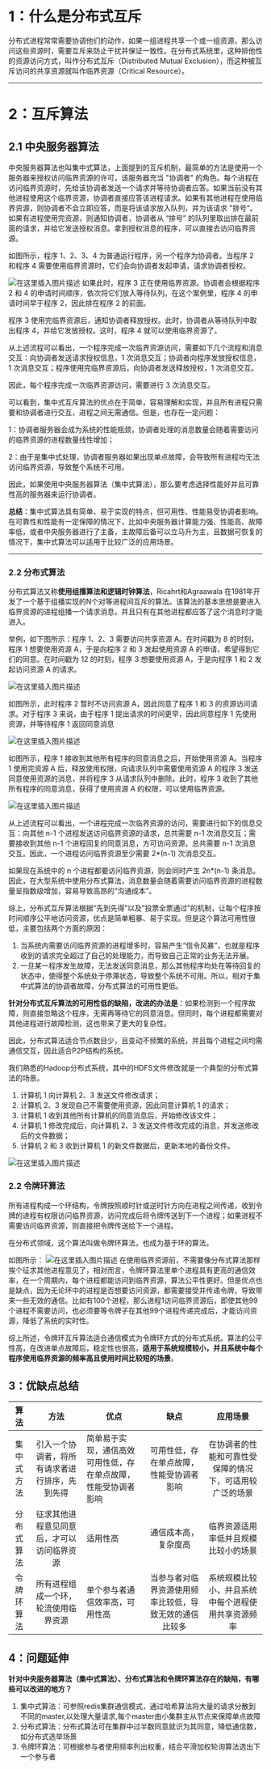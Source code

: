 # 1：什么是分布式互斥

分布式进程常常需要协调他们的动作，如果一组进程共享一个或一组资源，那么访问这些资源时，需要互斥来防止干扰并保证一致性。在分布式系统里，这种排他性的资源访问方式，叫作分布式互斥（Distributed Mutual Exclusion），而这种被互斥访问的共享资源就叫作临界资源（Critical Resource）。

------

# 2：互斥算法

## 2.1 中央服务器算法

中央服务器算法也叫集中式算法，上面提到的互斥机制，最简单的方法是使用一个服务器来授权访问临界资源的许可，该服务器充当 "协调者" 的角色。每个进程在访问临界资源时，先给该协调者发送一个请求并等待协调者应答。如果当前没有其他进程使用这个临界资源，协调者直接应答该进程请求。如果有其他进程在使用临界资源，则协调者不会立即应答，而是将该请求放入队列，并为该请求 "排号"。如果有进程使用完资源，则通知协调者，协调者从 “排号” 的队列里取出排在最前面的请求，并给它发送授权消息。拿到授权消息的程序，可以直接去访问临界资源。

如图所示，程序 1、2、3、4 为普通运行程序，另一个程序为协调者。当程序 2 和程序 4 需要使用临界资源时，它们会向协调者发起申请，请求协调者授权。

![在这里插入图片描述](https://img-blog.csdnimg.cn/20200610221537249.png?x-oss-process=image/watermark,type_ZmFuZ3poZW5naGVpdGk,shadow_10,text_aHR0cHM6Ly9ibG9nLmNzZG4ubmV0L3lpbHVsdnhpbmc=,size_16,color_FFFFFF,t_70)
如果此时，程序 3 正在使用临界资源。协调者会根据程序 2 和 4 的申请时间顺序，依次将它们放入等待队列。在这个案例里，程序 4 的申请时间早于程序 2，因此排在程序 2 的前面。

程序 3 使用完临界资源后，通知协调者释放授权。此时，协调者从等待队列中取出程序 4，并给它发放授权。这时，程序 4 就可以使用临界资源了。

从上述流程可以看出，一个程序完成一次临界资源访问，需要如下几个流程和消息交互：向协调者发送请求授权信息，1 次消息交互；协调者向程序发放授权信息，1 次消息交互；程序使用完临界资源后，向协调者发送释放授权，1 次消息交互。

因此，每个程序完成一次临界资源访问，需要进行 3 次消息交互。

可以看到，集中式互斥算法的优点在于简单，容易理解和实现，并且所有进程只需要和协调者进行交互，进程之间无需通信。但是，也存在一定问题：

1：协调者服务器会成为系统的性能瓶颈，协调者处理的消息数量会随着需要访问的临界资源的进程数量线性增加；

2：由于是集中式处理，协调者服务器如果出现单点故障，会导致所有进程均无法访问临界资源，导致整个系统不可用。

因此，如果使用中央服务器算法（集中式算法），那么要考虑选择性能好并且可靠性高的服务器来运行协调者。

**总结**：集中式算法具有简单、易于实现的特点，但可用性、性能易受协调者影响。在可靠性和性能有一定保障的情况下，比如中央服务器计算能力强、性能高、故障率低，或者中央服务器进行了主备，主故障后备可以立马升为主，且数据可恢复的情况下，集中式算法可以适用于比较广泛的应用场景。

------

### 2.2 分布式算法

分布式算法又称**使用组播算法和逻辑时钟算法**，Ricahrt和Agraawala 在1981年开发了一个基于组播实现的N个对等进程间互斥的算法。该算法的基本思想是要进入临界资源的进程组播一个请求消息，并且只有在其他进程都应答了这个消息时才能进入。

举例，如下图所示：程序 1、2、3 需要访问共享资源 A。在时间戳为 8 的时刻，程序 1 想要使用资源 A，于是向程序 2 和 3 发起使用资源 A 的申请，希望得到它们的同意。在时间戳为 12 的时刻，程序 3 想要使用资源 A，于是向程序 1 和 2 发起访问资源 A 的请求。

![在这里插入图片描述](https://img-blog.csdnimg.cn/20200610221608805.png?x-oss-process=image/watermark,type_ZmFuZ3poZW5naGVpdGk,shadow_10,text_aHR0cHM6Ly9ibG9nLmNzZG4ubmV0L3lpbHVsdnhpbmc=,size_16,color_FFFFFF,t_70)

如图所示，此时程序 2 暂时不访问资源 A，因此同意了程序 1 和 3 的资源访问请求。对于程序 3 来说，由于程序 1 提出请求的时间更早，因此同意程序 1 先使用资源，并等待程序 1 返回同意消息

![在这里插入图片描述](https://img-blog.csdnimg.cn/20200610221619809.png?x-oss-process=image/watermark,type_ZmFuZ3poZW5naGVpdGk,shadow_10,text_aHR0cHM6Ly9ibG9nLmNzZG4ubmV0L3lpbHVsdnhpbmc=,size_16,color_FFFFFF,t_70)

如图所示，程序 1 接收到其他所有程序的同意消息之后，开始使用资源 A。当程序 1 使用完资源 A 后，释放使用权限，向请求队列中需要使用资源 A 的程序 3 发送同意使用资源的消息，并将程序 3 从请求队列中删除。此时，程序 3 收到了其他所有程序的同意消息，获得了使用资源 A 的权限，可以使用临界资源。

![在这里插入图片描述](https://img-blog.csdnimg.cn/20200610221626267.png?x-oss-process=image/watermark,type_ZmFuZ3poZW5naGVpdGk,shadow_10,text_aHR0cHM6Ly9ibG9nLmNzZG4ubmV0L3lpbHVsdnhpbmc=,size_16,color_FFFFFF,t_70)


从上述流程可以看出，一个进程完成一次临界资源的访问，需要进行如下的信息交互：向其他 n-1 个进程发送访问临界资源的请求，总共需要 n-1 次消息交互；需要接收到其他 n-1 个进程回复的同意消息，方可访问资源，总共需要 n-1 次消息交互。因此，一个进程访问临界资源至少需要 2*(n-1) 次消息交互。

如果现在系统中的 n 个进程都要访问临界资源，则会同时产生 2n*(n-1) 条消息。因此，在大型系统中使用分布式算法，消息数量会随着需要访问临界资源的进程数量呈指数级增加，容易导致高昂的“沟通成本”。

综上，分布式互斥算法根据“先到先得”以及“投票全票通过”的机制，让每个程序按时间顺序公平地访问资源，优点是简单粗暴、易于实现。但是这个算法可用性很低，主要包括两个方面的原因：

  1. 当系统内需要访问临界资源的进程增多时，容易产生“信令风暴”，也就是程序收到的请求完全超过了自己的处理能力，而导致自己正常的业务无法开展。
  2. 一旦某一程序发生故障，无法发送同意消息，那么其他程序均处在等待回复的状态中，使得整个系统处于停滞状态，导致整个系统不可用。所以，相对于集中式算法的协调者故障，分布式算法的可用性更低。

 **针对分布式互斥算法的可用性低的缺陷，改进的办法是**：如果检测到一个程序故障，则直接忽略这个程序，无需再等待它的同意消息。但同时，每个进程都需要对其他进程进行故障检测，这也带来了更大的复杂性。

因此，分布式算法适合节点数目少，且变动不频繁的系统，并且每个进程之间均需通信交互，因此适合P2P结构的系统。

我们熟悉的Hadoop分布式系统，其中的HDFS文件修改就是一个典型的分布式算法的场景。

  1. 计算机 1 向计算机 2、3 发送文件修改请求；
  2. 计算机 2、3 发现自己不需要使用资源，因此同意计算机 1 的请求；
  3. 计算机 1 收到其他所有计算机的同意消息后，开始修改该文件；
  4. 计算机 1 修改完成后，向计算机 2、3 发送文件修改完成的消息，并发送修改后的文件数据；
  5. 计算机 2 和 3 收到计算机 1 的新文件数据后，更新本地的备份文件。

![在这里插入图片描述](https://img-blog.csdnimg.cn/20200610222605920.png?x-oss-process=image/watermark,type_ZmFuZ3poZW5naGVpdGk,shadow_10,text_aHR0cHM6Ly9ibG9nLmNzZG4ubmV0L3lpbHVsdnhpbmc=,size_16,color_FFFFFF,t_70)

### 2.2 令牌环算法
所有进程构成一个环结构，令牌按照顺时针或逆时针方向在进程之间传递，收到令牌的进程有权限访问临界资源，访问完成后将令牌传送到下一个进程；如果进程不需要访问临界资源，则直接把令牌传送给下一个进程。

在分布式领域，这个算法叫做令牌环算法，也成为基于环的算法。

如图所示：
![在这里插入图片描述](https://img-blog.csdnimg.cn/20200611204833273.png?x-oss-process=image/watermark,type_ZmFuZ3poZW5naGVpdGk,shadow_10,text_aHR0cHM6Ly9ibG9nLmNzZG4ubmV0L3lpbHVsdnhpbmc=,size_16,color_FFFFFF,t_70)
在使用临界资源前，不需要像分布式算法那样挨个征求其他进程意见了，相对而言，令牌环算法里单个进程具有更高的通信效率，在一个周期内，每个进程都能访问到临界资源，算法公平性更好。但是优点也是缺点，因为无论环中的进程是否想要访问资源，都需要接受并传递令牌，导致带来一些无效的通信。比如有100个进程，那么进程1访问临界资源后，即使其他99个进程不需要访问，也必须要等令牌子在其他99个进程传递完成后，才能访问资源，降低了系统的实时性。

综上所述，令牌环互斥算法适合通信模式为令牌环方式的分布式系统。算法的公平性高，在改进单点故障后，稳定性也很高，**适用于系统规模较小，并且系统中每个程序使用临界资源的频率高且使用时间比较短的场景**。

## 3：优缺点总结
|  **算法**  |                    **方法**                    | 优点                                                         |                        **缺点**                        |                       **应用场景**                       |
| :--------: | :--------------------------------------------: | ------------------------------------------------------------ | :----------------------------------------------------: | :------------------------------------------------------: |
| 集中式方法 | 引入一个协调者，将所有请求者进行排序，先到先得 | 简单易于实现，通信高效可用性低，存在单点故障，性能受协调者影响 |        可用性低，存在单点故障，性能受协调者影响        | 在协调者的性能和可靠性受保障的情况下，可适用较广泛的场景 |
| 分布式算法 |   征求其他进程意见同意后，才可以访问临界资源   | 适用性高                                                     |                  通信成本高，复杂度高                  |           临界资源适用率低并且规模比较小的场景           |
| 令牌环算法 |      所有进程组成一个环，轮流使用临界资源      | 单个参与者通信效率高，可用性高                               | 当参与者对临界资源使用频率比较低，导致无效的通信比较多 |    系统规模比较小，并且系统中每个进程使用共享资源频率    |


## 4：问题延伸

**针对中央服务器算法（集中式算法）、分布式算法和令牌环算法存在的缺陷，有哪些可以改进的地方？**


1. 集中式算法：可参照redis集群通信模式，通过哈希算法将大量的请求分散到不同的master,以处理大量请求,每个master由小集群主从节点来保障单点故障
2. 分布式算法：分布式算法可在集群中过半数同意就识为其同意，降低通信数，如分布式选举场景
3. 令牌环算法：可根据参与者使用频率列出权重，结合平滑加权轮询算法选出下一个参与者